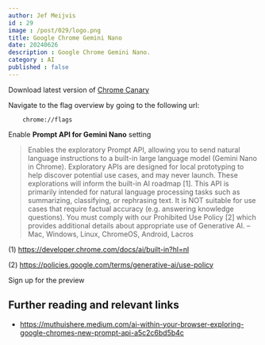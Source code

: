 ```yaml
---
author: Jef Meijvis
id : 29
image : /post/029/logo.png
title: Google Chrome Gemini Nano
date: 20240626
description : Google Chrome Gemini Nano.
category : AI 
published : false
---
```


Download latest version of [Chrome Canary](https://www.google.com/intl/en_in/chrome/canary/)

Navigate to the flag overview by going to the following url:

```
    chrome://flags
```

Enable **Prompt API for Gemini Nano** setting

> Enables the exploratory Prompt API, allowing you to send natural language instructions to a built-in large language model (Gemini Nano in Chrome). Exploratory APIs are designed for local prototyping to help discover potential use cases, and may never launch. These explorations will inform the built-in AI roadmap [1]. This API is primarily intended for natural language processing tasks such as summarizing, classifying, or rephrasing text. It is NOT suitable for use cases that require factual accuracy (e.g. answering knowledge questions). You must comply with our Prohibited Use Policy [2] which provides additional details about appropriate use of Generative AI. – Mac, Windows, Linux, ChromeOS, Android, Lacros


(1) https://developer.chrome.com/docs/ai/built-in?hl=nl

(2) https://policies.google.com/terms/generative-ai/use-policy

Sign up for the preview


## Further reading and relevant links
- https://muthuishere.medium.com/ai-within-your-browser-exploring-google-chromes-new-prompt-api-a5c2c6bd5b4c
